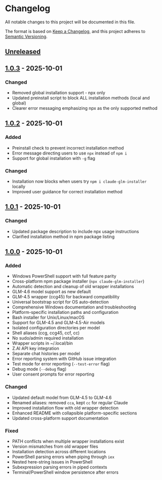 # Changelog

All notable changes to this project will be documented in this file.

The format is based on [Keep a Changelog](https://keepachangelog.com/en/1.0.0/),
and this project adheres to [Semantic Versioning](https://semver.org/spec/v2.0.0.html).

## [Unreleased]

## [1.0.3] - 2025-10-01

### Changed
- Removed global installation support - npx only
- Updated preinstall script to block ALL installation methods (local and global)
- Clearer error messaging emphasizing npx as the only supported method

## [1.0.2] - 2025-10-01

### Added
- Preinstall check to prevent incorrect installation method
- Error message directing users to use `npx` instead of `npm i`
- Support for global installation with `-g` flag

### Changed
- Installation now blocks when users try `npm i claude-glm-installer` locally
- Improved user guidance for correct installation method

## [1.0.1] - 2025-10-01

### Changed
- Updated package description to include npx usage instructions
- Clarified installation method in npm package listing

## [1.0.0] - 2025-10-01

### Added
- Windows PowerShell support with full feature parity
- Cross-platform npm package installer (`npx claude-glm-installer`)
- Automatic detection and cleanup of old wrapper installations
- GLM-4.6 model support as new default
- GLM-4.5 wrapper (ccg45) for backward compatibility
- Universal bootstrap script for OS auto-detection
- Comprehensive Windows documentation and troubleshooting
- Platform-specific installation paths and configuration
- Bash installer for Unix/Linux/macOS
- Support for GLM-4.5 and GLM-4.5-Air models
- Isolated configuration directories per model
- Shell aliases (ccg, ccg45, ccf, cc)
- No sudo/admin required installation
- Wrapper scripts in ~/.local/bin
- Z.AI API key integration
- Separate chat histories per model
- Error reporting system with GitHub issue integration
- Test mode for error reporting (`--test-error` flag)
- Debug mode (`--debug` flag)
- User consent prompts for error reporting

### Changed
- Updated default model from GLM-4.5 to GLM-4.6
- Renamed aliases: removed `cca`, kept `cc` for regular Claude
- Improved installation flow with old wrapper detection
- Enhanced README with collapsible platform-specific sections
- Updated cross-platform support documentation

### Fixed
- PATH conflicts when multiple wrapper installations exist
- Version mismatches from old wrapper files
- Installation detection across different locations
- PowerShell parsing errors when piping through `iex`
- Nested here-string issues in PowerShell
- Subexpression parsing errors in piped contexts
- Terminal/PowerShell window persistence after errors

[Unreleased]: https://github.com/JoeInnsp23/claude-glm-wrapper/compare/v1.0.3...HEAD
[1.0.3]: https://github.com/JoeInnsp23/claude-glm-wrapper/compare/v1.0.2...v1.0.3
[1.0.2]: https://github.com/JoeInnsp23/claude-glm-wrapper/compare/v1.0.1...v1.0.2
[1.0.1]: https://github.com/JoeInnsp23/claude-glm-wrapper/compare/v1.0.0...v1.0.1
[1.0.0]: https://github.com/JoeInnsp23/claude-glm-wrapper/releases/tag/v1.0.0
